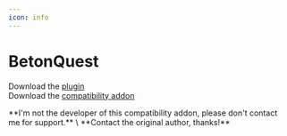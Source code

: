 ```yaml
---
icon: info
---
```


# BetonQuest

Download the [plugin](https://www.spigotmc.org/resources/betonquest.2117/)\
Download the [compatibility addon](https://www.spigotmc.org/resources/betonquest-itemsadder-addon.90933/)


<Warning>
**I'm not the developer of this compatibility addon, please don't contact me for support.** \
**Contact the original author, thanks!**
</Warning>